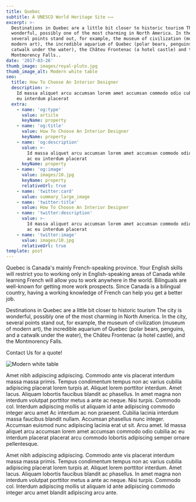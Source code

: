 ```yaml
---
title: Quebec
subtitle: A UNESCO World Heritage Site ←→
excerpt: >-
  Destinations in Quebec are a little bit closer to historic tourism The city is
  wonderful, possibly one of the most charming in North America. In the city
  several points stand out, for example, the museum of civilization (museum of
  modern art), the incredible aquarium of Quebec (polar bears, penguins and a
  catwalk under the water), the Châteu Frontenac (a hotel castle) and the
  Montmorency Falls..
date: '2017-03-26'
thumb_image: images/royal-pluto.jpg
thumb_image_alt: Modern white table
seo:
  title: How To Choose An Interior Designer
  description: >-
    Id massa aliquet arcu accumsan lorem amet accumsan commodo odio cubilia ac
    eu interdum placerat
  extra:
    - name: 'og:type'
      value: article
      keyName: property
    - name: 'og:title'
      value: How To Choose An Interior Designer
      keyName: property
    - name: 'og:description'
      value: >-
        Id massa aliquet arcu accumsan lorem amet accumsan commodo odio cubilia
        ac eu interdum placerat
      keyName: property
    - name: 'og:image'
      value: images/10.jpg
      keyName: property
      relativeUrl: true
    - name: 'twitter:card'
      value: summary_large_image
    - name: 'twitter:title'
      value: How To Choose An Interior Designer
    - name: 'twitter:description'
      value: >-
        Id massa aliquet arcu accumsan lorem amet accumsan commodo odio cubilia
        ac eu interdum placerat
    - name: 'twitter:image'
      value: images/10.jpg
      relativeUrl: true
template: post
---
```

Quebec is Canada's mainly French-speaking province. Your English skills will restrict you to working only in English-speaking areas of Canada while learning French will allow you to work anywhere in the world. Bilinguals are well-known for getting more work prospects. Since Canada is a bilingual country, having a working knowledge of French can help you get a better job.

Destinations in Quebec are a little bit closer to historic tourism The city is wonderful, possibly one of the most charming in North America. In the city, several points stand out, for example, the museum of civilization (museum of modern art), the incredible aquarium of Quebec (polar bears, penguins, and a catwalk under the water), the Châteu Frontenac (a hotel castle), and the Montmorency Falls.

Contact Us for a quote!





![Modern white table](/images/10.jpg)

Amet nibh adipiscing adipiscing. Commodo ante vis placerat interdum massa massa primis. Tempus condimentum tempus non ac varius cubilia adipiscing placerat lorem turpis at. Aliquet lorem porttitor interdum. Amet lacus. Aliquam lobortis faucibus blandit ac phasellus. In amet magna non interdum volutpat porttitor metus a ante ac neque. Nisi turpis. Commodo col. Interdum adipiscing mollis ut aliquam id ante adipiscing commodo integer arcu amet Ac interdum ac non praesent. Cubilia lacinia interdum massa faucibus blandit nullam. Accumsan phasellus nunc integer. Accumsan euismod nunc adipiscing lacinia erat ut sit. Arcu amet. Id massa aliquet arcu accumsan lorem amet accumsan commodo odio cubilia ac eu interdum placerat placerat arcu commodo lobortis adipiscing semper ornare pellentesque.

Amet nibh adipiscing adipiscing. Commodo ante vis placerat interdum massa massa primis. Tempus condimentum tempus non ac varius cubilia adipiscing placerat lorem turpis at. Aliquet lorem porttitor interdum. Amet lacus. Aliquam lobortis faucibus blandit ac phasellus. In amet magna non interdum volutpat porttitor metus a ante ac neque. Nisi turpis. Commodo col. Interdum adipiscing mollis ut aliquam id ante adipiscing commodo integer arcu amet blandit adipiscing arcu ante.
